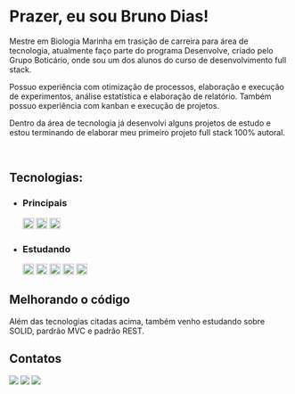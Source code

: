<h1>Prazer, eu sou Bruno Dias!</h1>
<div>
  <p>
    Mestre em Biologia Marinha em trasição de carreira para área de tecnologia, atualmente faço parte do programa Desenvolve, criado pelo Grupo Boticário, onde sou um dos alunos do curso de desenvolvimento full stack.
  </p>
  <p>
    Possuo experiência com otimização de processos, elaboração e execução de experimentos, análise estatística e elaboração de relatório. Também possuo experiência com         kanban e execução de projetos. 
  </p>
   <p>
    Dentro da área de tecnologia já desenvolvi alguns projetos de estudo e estou terminando de elaborar meu primeiro projeto full stack 100% autoral.
  </p>
 </div>

<div style="display: inline_block"><br> 
  <h2>Tecnologias:</h2>
  <ul>
    <li>
      <h3>Principais</h3>
      <img height="20em" src="https://img.shields.io/badge/-JavaScript-yellow"/>
      <img height="20em" src="https://img.shields.io/badge/-HTML-orange"/>
      <img height="20em" src="https://img.shields.io/badge/-CSS-blue"/>
    </li>
    <li>
      <h3>Estudando</h3>
      <img height="20em" src="https://img.shields.io/badge/-PHP-blueviolet"/>
      <img height="20em" src="https://img.shields.io/badge/-NodeJS-green"/>
      <img height="20em" src="https://img.shields.io/badge/-MySQL-blue"/>
      <img height="20em" src="https://img.shields.io/badge/-Express-yellowgreen"/>
      <img height="20em" src="https://img.shields.io/badge/-React-blue"/>
    </li>
  </ul>
</div>
<div>
  <h2>Melhorando o código</h2>
  <p>
    Além das tecnologias citadas acima, também venho estudando sobre SOLID, pardrão MVC e padrão REST.
  </p>
 </div>
 <div>
  <h2>Contatos</h2>
  <a href = "mailto:dias.desenvolvedor@gmail.com"><img src="https://img.shields.io/badge/Gmail-D14836?style=for-the-badge&logo=gmail&logoColor=white" target="_blank"></a>
  <a href="https://www.linkedin.com/in/brunodiasdev/" target="_blank"><img src="https://img.shields.io/badge/-LinkedIn-%230077B5?style=for-the-badge&logo=linkedin& logoColor=white" target="_blank"></a> <a href="https://curriculo-bcdias.vercel.app/" target="_blank"><img src="https://img.shields.io/badge/-Portfolio-brightgreen?style=for-the-badge&logo=vercel& logoColor=white" target="_blank"></a> 
 </div>

 
